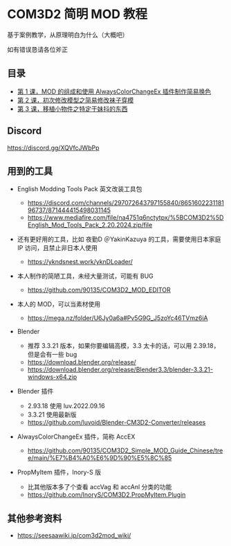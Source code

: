 # COM3D2 简明 MOD 教程

基于案例教学，从原理明白为什么（大概吧）



如有错误恳请各位斧正

## 目录

 - [第 1 课，MOD 的组成和使用 AlwaysColorChangeEx 插件制作简易换色](https://github.com/90135/COM3D2_Simple_MOD_Guide_Chinese/blob/main/%E7%AC%AC1%E8%AF%BE--MOD%E7%9A%84%E7%BB%84%E6%88%90%E5%92%8C%E4%BD%BF%E7%94%A8AccEX%E6%8F%92%E4%BB%B6%E5%88%B6%E4%BD%9C%E7%AE%80%E6%98%93%E6%8D%A2%E8%89%B2.md)
 - [第 2 课，初次修改模型之简易修改袜子穿模](https://github.com/90135/COM3D2_Simple_MOD_Guide_Chinese/blob/main/%E7%AC%AC2%E8%AF%BE--%E5%88%9D%E6%AC%A1%E4%BF%AE%E6%94%B9%E6%A8%A1%E5%9E%8B%E4%B9%8B%E7%AE%80%E6%98%93%E4%BF%AE%E6%94%B9%E8%A2%9C%E5%AD%90%E7%A9%BF%E6%A8%A1.md)
 - [第 3 课，移植小物件之特定于妹抖的东西](https://github.com/90135/COM3D2_Simple_MOD_Guide_Chinese/blob/main/%E7%AC%AC3%E8%AF%BE--%E7%A7%BB%E6%A4%8D%E5%B0%8F%E7%89%A9%E4%BB%B6%E4%B9%8B%E7%89%B9%E5%AE%9A%E4%BA%8E%E5%A6%B9%E6%8A%96%E7%9A%84%E4%B8%9C%E8%A5%BF.md)

## Discord

https://discord.gg/XQVfcJWbPp

## 用到的工具

 - English Modding Tools Pack 英文改装工具包
   - https://discord.com/channels/297072643797155840/865160223118196737/871444415498031145
   - https://www.mediafire.com/file/na4751q6nctytpx/%5BCOM3D2%5DEnglish_Mod_Tools_Pack_2.20.2024.zip/file
  
 - 还有更好用的工具，比如 夜勤D ＠YakinKazuya 的工具，需要使用日本家庭 IP 访问，且禁止非日本人使用
   - https://ykndsnest.work/yknDLoader/
  
 - 本人制作的简陋工具，未经大量测试，可能有 BUG
   - https://github.com/90135/COM3D2_MOD_EDITOR
  
 - 本人的 MOD，可以当素材使用
   - https://mega.nz/folder/U6Jy0a6a#Pv5G9G_J5zoYc46TVmz6iA
  
 - Blender
   - 推荐 3.3.21 版本，如果你要编辑高模，3.3 太卡的话，可以用 2.39.18，但是会有一些 bug
   - https://download.blender.org/release/
   - https://download.blender.org/release/Blender3.3/blender-3.3.21-windows-x64.zip
  
 - Blender 插件
   - 2.93.18 使用 luv.2022.09.16
   - 3.3.21 使用最新版
   - https://github.com/luvoid/Blender-CM3D2-Converter/releases
  
 - AlwaysColorChangeEx 插件，简称 AccEX
   - https://github.com/90135/COM3D2_Simple_MOD_Guide_Chinese/tree/main/%E7%B4%A0%E6%9D%90%E5%8C%85

 - PropMyItem 插件，Inory-S 版
   - 比其他版本多了个查看 accVag 和 accAnl 分类的功能
   - https://github.com/InoryS/COM3D2.PropMyItem.Plugin


## 其他参考资料
 - https://seesaawiki.jp/com3d2mod_wiki/


